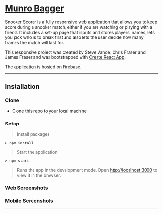 # [Munro Bagger](https://munro-bagger-cca2f.web.app/)

Snooker Scorer is a fully responsive web application that allows you to keep score during a snooker match, either if you are watching or playing with a friend. It includes a set-up page that inputs and stores players' names, lets you pick who is to break first and also lets the user decide how many frames the match will last for.

This responsive project was created by Steve Vance, Chris Fraser and James Fraser and was bootstrapped with [Create React App](https://github.com/facebook/create-react-app). 

The application is hosted on Firebase.

---

## Installation

### Clone

- Clone this repo to your local machine 

### Setup

> Install packages

```shell
> npm install
```

> Start the application

```shell
> npm start
```

> Runs the app in the development mode. Open [http://localhost:3000](http://localhost:3000) to view it in the browser.


### Web Screenshots



### Mobile Screenshots



---

